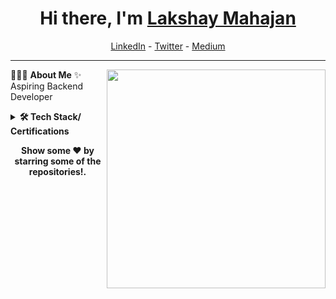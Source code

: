 <h1 align="center"> Hi there, I'm <a href="https://www.linkedin.com/in/lakshaymahajan25">Lakshay Mahajan</a> </h1>

<!--- Adding Header Elements -->
<p align="center">
<!--   <a href="http://sanjaykv.com/">Portfolios</a> - -->
  <a href="https://www.linkedin.com/in/lakshaymahajan25">LinkedIn</a> - 
  <a href="https://x.com/lakshay2224">Twitter</a> -
<!--   <a href="https://recodehive.com/">Website</a> - -->
  <a href="https://medium.com/@lakshay12290">Medium</a>
</p>

-----------------------------------------------------------
👨🏻‍💻 **About Me**<img src="https://raw.githubusercontent.com/sanjay-kv/sanjay-kv/main/Assets/illustration.png" min-width="300px" max-width="300px" width="350px" align="right"> 
✨ Aspiring Backend Developer <br>
<!--- Adding Tech Stack open Section -->

<details>	
 <summary><b>🛠 Tech Stack/ Certifications</b></summary><br>
Languages: <img src="https://img.shields.io/badge/-HTML5-DE5934?logo=HTML5&logoColor=white&style=flat">&nbsp;
<img src="https://img.shields.io/badge/-CSS3-2275B2?logo=CSS3&logoColor=white&style=flat"> &nbsp; <br>
<!-- Frameworks and Libraries: <!--- Frameworks and Libraries goes here -->
Tools and Platforms: <img src="https://img.shields.io/badge/-Git-orange?logo=Git&logoColor=white&style=flat">&nbsp;
<img src="https://img.shields.io/badge/-Visual%20Studio%20Code-25AEF4?logo=visualstudio&logoColor=white&style=flat">&nbsp; <br>
Operating Systems: <img src="https://img.shields.io/badge/-Windows-0F7BCF?logo=Windows&logoColor=white&style=flat">&nbsp;

<!--- ## Certification Badges 🪶  --->
<!--- <div style='display:flex; align-items:center; gap: 10px;' align='center'>
<a href="https://badgr.com/public/assertions/4mL2m9QYQC-al832vETmGw?identity__email=sanjay.kanakkotviswanathan@students.mq.edu.au">
</div>  --->
</details> 


<!--- 2nd Section on GitHub Analytics --->
  <!---<summary><b>⚙️ GitHub Analytics</b></summary> --->
<!--_ <a href="https://github.com/lakshay2425">
   <img height="155em" src="" alt="Lakshay Mahajan github stats" />
    <img height="155em" src="" alt="Lakshay Mahajan github stats" />
<br> -_->
     

<!--- 3rd Section on Recent Projects -->

 <!--- <details> --->	
<!---     <summary><b>📚 Recent Projects/ Activity</b></summary><br>
  ✨ [Twitter Tweets Scrapping and Sentiment Analysis](https://github.com/sanjay-kv/Twitter-Tweet-Analysis)<br>
 --->
    
  <!--START_SECTION:activity-->
<!-- 1. 🎉 Merged PR [#3](https://github.com/sanjay-kv/sanjay-kv/pull/3) in [sanjay-kv/sanjay-kv](https://github.com/sanjay-kv/sanjay-kv)
2. 💪 Opened PR [#3](https://github.com/sanjay-kv/sanjay-kv/pull/3) in [sanjay-kv/sanjay-kv](https://github.com/sanjay-kv/sanjay-kv)
  <!--END_SECTION:activity-->
  <!--- </details> ---> 

<!--- Footer Stats - Adding the Social Media Status count-->
 <!---<p align="left">  </p> --->


<!--
<a href=""><img src="https://img.shields.io/github/followers/sanjay-kv?style=social"></a>
-->
<p align="center">
<b> Show some ❤️ by starring some of the repositories!.</p> </div>
<!--- Footer End -->
<!--- Body End -->
